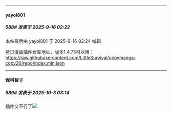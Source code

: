 ﻿
*****

####  yayoi801  
##### 588#       发表于 2025-9-16 02:22

 本帖最后由 yayoi801 于 2025-9-16 02:24 编辑 

拷贝漫画插件仓库地址，版本1.4.73可以用：
https://raw.githubusercontent.com/LittleSurvival/copymanga-copy20/repo/index.min.json

*****

####  保科智子  
##### 589#       发表于 2025-10-3 03:14

插件又不行了<img src="https://static.stage1st.com/image/smiley/face2017/067.png" referrerpolicy="no-referrer">

